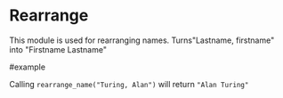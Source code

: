 Rearrange
=========

This module is used for rearranging names.
Turns"Lastname, firstname" into "Firstname Lastname"

#example

Calling `rearrange_name("Turing, Alan")` will return `"Alan Turing"`
